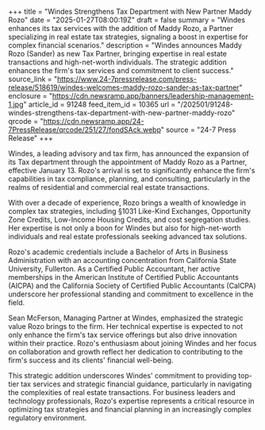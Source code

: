+++
title = "Windes Strengthens Tax Department with New Partner Maddy Rozo"
date = "2025-01-27T08:00:19Z"
draft = false
summary = "Windes enhances its tax services with the addition of Maddy Rozo, a Partner specializing in real estate tax strategies, signaling a boost in expertise for complex financial scenarios."
description = "Windes announces Maddy Rozo (Sander) as new Tax Partner, bringing expertise in real estate transactions and high-net-worth individuals. The strategic addition enhances the firm's tax services and commitment to client success."
source_link = "https://www.24-7pressrelease.com/press-release/518619/windes-welcomes-maddy-rozo-sander-as-tax-partner"
enclosure = "https://cdn.newsramp.app/banners/leadership-management-1.jpg"
article_id = 91248
feed_item_id = 10365
url = "/202501/91248-windes-strengthens-tax-department-with-new-partner-maddy-rozo"
qrcode = "https://cdn.newsramp.app/24-7PressRelease/qrcode/251/27/fondSAck.webp"
source = "24-7 Press Release"
+++

<p>Windes, a leading advisory and tax firm, has announced the expansion of its Tax department through the appointment of Maddy Rozo as a Partner, effective January 13. Rozo's arrival is set to significantly enhance the firm's capabilities in tax compliance, planning, and consulting, particularly in the realms of residential and commercial real estate transactions.</p><p>With over a decade of experience, Rozo brings a wealth of knowledge in complex tax strategies, including §1031 Like-Kind Exchanges, Opportunity Zone Credits, Low-Income Housing Credits, and cost segregation studies. Her expertise is not only a boon for Windes but also for high-net-worth individuals and real estate professionals seeking advanced tax solutions.</p><p>Rozo's academic credentials include a Bachelor of Arts in Business Administration with an accounting concentration from California State University, Fullerton. As a Certified Public Accountant, her active memberships in the American Institute of Certified Public Accountants (AICPA) and the California Society of Certified Public Accountants (CalCPA) underscore her professional standing and commitment to excellence in the field.</p><p>Sean McFerson, Managing Partner at Windes, emphasized the strategic value Rozo brings to the firm. Her technical expertise is expected to not only enhance the firm's tax service offerings but also drive innovation within their practice. Rozo's enthusiasm about joining Windes and her focus on collaboration and growth reflect her dedication to contributing to the firm's success and its clients' financial well-being.</p><p>This strategic addition underscores Windes' commitment to providing top-tier tax services and strategic financial guidance, particularly in navigating the complexities of real estate transactions. For business leaders and technology professionals, Rozo's expertise represents a critical resource in optimizing tax strategies and financial planning in an increasingly complex regulatory environment.</p>